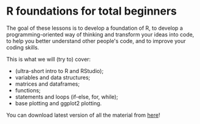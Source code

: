 # R foundations for total beginners

The goal of these lessons is to develop a foundation of R, to develop a programming-oriented way of thinking and transform your ideas into code, to help you better understand other people's code, and to improve your coding skills.

This is what we will (try to) cover:

 - (ultra-short intro to R and RStudio);
 - variables and data structures;
 - matrices and dataframes;
 - functions;
 - statements and loops (if-else, for, while);
 - base plotting and ggplot2 plotting.

You can download latest version of all the material from [here](https://github.com/gabrielet/R_foundations/releases)!
